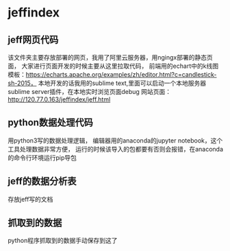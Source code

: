 # jeffindex

## jeff网页代码
   该文件夹主要存放部署的网页，我用了阿里云服务器，用ngingx部署的静态页面，
   大家进行页面开发的时候主要从这里拉取代码，
   前端用的echart中的k线图模板：https://echarts.apache.org/examples/zh/editor.html?c=candlestick-sh-2015，
   本地开发的话我用的sublime text,里面可以启动一个本地服务器sublime server插件，在本地实时浏览页面debug
   网站页面：http://120.77.0.163/jeffindex/jeff.html
## python数据处理代码
   用python3写的数据处理逻辑，
   编辑器用的anaconda的jupyter notebook，这个工具处理数据非常方便，
   运行的时候该导入的包都要有否则会报错，在anaconda的命令行环境运行pip导包
## jeff的数据分析表
   存放jeff写的文档
## 抓取到的数据
   python程序抓取到的数据手动保存到这了
